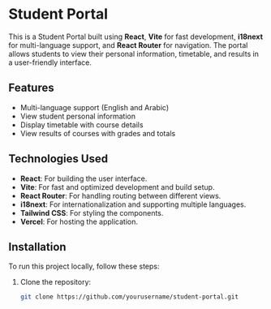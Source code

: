 # Student Portal

This is a Student Portal built using **React**, **Vite** for fast development, **i18next** for multi-language support, and **React Router** for navigation. The portal allows students to view their personal information, timetable, and results in a user-friendly interface.

## Features

- Multi-language support (English and Arabic)
- View student personal information
- Display timetable with course details
- View results of courses with grades and totals

## Technologies Used

- **React**: For building the user interface.
- **Vite**: For fast and optimized development and build setup.
- **React Router**: For handling routing between different views.
- **i18next**: For internationalization and supporting multiple languages.
- **Tailwind CSS**: For styling the components.
- **Vercel**: For hosting the application.

## Installation

To run this project locally, follow these steps:

1. Clone the repository:
   ```bash
   git clone https://github.com/yourusername/student-portal.git
